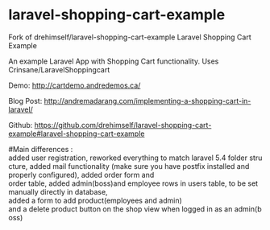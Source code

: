 # laravel-shopping-cart-example
Fork of drehimself/laravel-shopping-cart-example
Laravel Shopping Cart Example

An example Laravel App with Shopping Cart functionality. Uses Crinsane/LaravelShoppingcart

Demo: http://cartdemo.andredemos.ca/

Blog Post: http://andremadarang.com/implementing-a-shopping-cart-in-laravel/

Github: https://github.com/drehimself/laravel-shopping-cart-example#laravel-shopping-cart-example

#Main differences : added user registration, reworked everything to match laravel 5.4 folder structure, added mail functionality (make sure you have postfix installed and properly configured), added order form and 
order table, added admin(boss)and employee rows in users table, to be set manually directly in database, 
added a form to add product(employees and admin)
and a delete product button on the shop view when logged in as an admin(boss)
